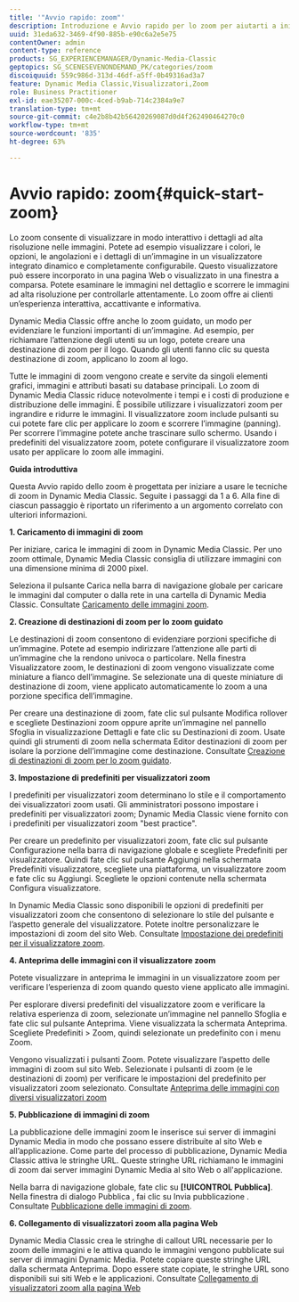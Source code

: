 ```yaml
---
title: '"Avvio rapido: zoom"'
description: Introduzione e Avvio rapido per lo zoom per aiutarti a iniziare e a usare rapidamente.
uuid: 31eda632-3469-4f90-885b-e90c6a2e5e75
contentOwner: admin
content-type: reference
products: SG_EXPERIENCEMANAGER/Dynamic-Media-Classic
geptopics: SG_SCENESEVENONDEMAND_PK/categories/zoom
discoiquuid: 559c986d-313d-46df-a5ff-0b49316ad3a7
feature: Dynamic Media Classic,Visualizzatori,Zoom
role: Business Practitioner
exl-id: eae35207-000c-4ced-b9ab-714c2384a9e7
translation-type: tm+mt
source-git-commit: c4e2b8b42b56420269087d0d4f262490464270c0
workflow-type: tm+mt
source-wordcount: '835'
ht-degree: 63%

---
```


# Avvio rapido: zoom{#quick-start-zoom}

Lo zoom consente di visualizzare in modo interattivo i dettagli ad alta risoluzione nelle immagini. Potete ad esempio visualizzare i colori, le opzioni, le angolazioni e i dettagli di un’immagine in un visualizzatore integrato dinamico e completamente configurabile. Questo visualizzatore può essere incorporato in una pagina Web o visualizzato in una finestra a comparsa. Potete esaminare le immagini nel dettaglio e scorrere le immagini ad alta risoluzione per controllarle attentamente. Lo zoom offre ai clienti un’esperienza interattiva, accattivante e informativa.

Dynamic Media Classic offre anche lo zoom guidato, un modo per evidenziare le funzioni importanti di un’immagine. Ad esempio, per richiamare l’attenzione degli utenti su un logo, potete creare una destinazione di zoom per il logo. Quando gli utenti fanno clic su questa destinazione di zoom, applicano lo zoom al logo. 

Tutte le immagini di zoom vengono create e servite da singoli elementi grafici, immagini e attributi basati su database principali. Lo zoom di Dynamic Media Classic riduce notevolmente i tempi e i costi di produzione e distribuzione delle immagini. È possibile utilizzare i visualizzatori zoom per ingrandire e ridurre le immagini. Il visualizzatore zoom include pulsanti su cui potete fare clic per applicare lo zoom e scorrere l’immagine (panning). Per scorrere l’immagine potete anche trascinare sullo schermo. Usando i predefiniti del visualizzatore zoom, potete configurare il visualizzatore zoom usato per applicare lo zoom alle immagini.

**Guida introduttiva**

Questa Avvio rapido dello zoom è progettata per iniziare a usare le tecniche di zoom in Dynamic Media Classic. Seguite i passaggi da 1 a 6. Alla fine di ciascun passaggio è riportato un riferimento a un argomento correlato con ulteriori informazioni.

**1. Caricamento di immagini di zoom**

Per iniziare, carica le immagini di zoom in Dynamic Media Classic. Per uno zoom ottimale, Dynamic Media Classic consiglia di utilizzare immagini con una dimensione minima di 2000 pixel.

Seleziona il pulsante Carica nella barra di navigazione globale per caricare le immagini dal computer o dalla rete in una cartella di Dynamic Media Classic. Consultate [Caricamento delle immagini zoom](uploading-zoom-images.md#uploading_zoom_images).

**2. Creazione di destinazioni di zoom per lo zoom guidato**

Le destinazioni di zoom consentono di evidenziare porzioni specifiche di un’immagine. Potete ad esempio indirizzare l’attenzione alle parti di un’immagine che la rendono univoca o particolare. Nella finestra Visualizzatore zoom, le destinazioni di zoom vengono visualizzate come miniature a fianco dell’immagine. Se selezionate una di queste miniature di destinazione di zoom, viene applicato automaticamente lo zoom a una porzione specifica dell’immagine.

Per creare una destinazione di zoom, fate clic sul pulsante Modifica rollover e scegliete Destinazioni zoom oppure aprite un’immagine nel pannello Sfoglia in visualizzazione Dettagli e fate clic su Destinazioni di zoom. Usate quindi gli strumenti di zoom nella schermata Editor destinazioni di zoom per isolare la porzione dell’immagine come destinazione. Consultate [Creazione di destinazioni di zoom per lo zoom guidato](creating-zoom-targets-guided-zoom.md#creating_zoom_targets_for_guided_zoom).

**3. Impostazione di predefiniti per visualizzatori zoom**

I predefiniti per visualizzatori zoom determinano lo stile e il comportamento dei visualizzatori zoom usati. Gli amministratori possono impostare i predefiniti per visualizzatori zoom; Dynamic Media Classic viene fornito con i predefiniti per visualizzatori zoom &quot;best practice&quot;.

Per creare un predefinito per visualizzatori zoom, fate clic sul pulsante Configurazione nella barra di navigazione globale e scegliete Predefiniti per visualizzatore. Quindi fate clic sul pulsante Aggiungi nella schermata Predefiniti visualizzatore, scegliete una piattaforma, un visualizzatore zoom e fate clic su Aggiungi. Scegliete le opzioni contenute nella schermata Configura visualizzatore. 

In Dynamic Media Classic sono disponibili le opzioni di predefiniti per visualizzatori zoom che consentono di selezionare lo stile del pulsante e l’aspetto generale del visualizzatore. Potete inoltre personalizzare le impostazioni di zoom del sito Web. Consultate [Impostazione dei predefiniti per il visualizzatore zoom](setting-zoom-viewer-presets.md#setting_up_zoom_viewer_presets).

**4. Anteprima delle immagini con il visualizzatore zoom**

Potete visualizzare in anteprima le immagini in un visualizzatore zoom per verificare l’esperienza di zoom quando questo viene applicato alle immagini.

Per esplorare diversi predefiniti del visualizzatore zoom e verificare la relativa esperienza di zoom, selezionate un’immagine nel pannello Sfoglia e fate clic sul pulsante Anteprima. Viene visualizzata la schermata Anteprima. Scegliete Predefiniti > Zoom, quindi selezionate un predefinito con i menu Zoom.

Vengono visualizzati i pulsanti Zoom. Potete visualizzare l’aspetto delle immagini di zoom sul sito Web. Selezionate i pulsanti di zoom (e le destinazioni di zoom) per verificare le impostazioni del predefinito per visualizzatori zoom selezionato. Consultate [Anteprima delle immagini con diversi visualizzatori zoom](previewing-image-assets-different-zoom.md#previewing_image_assets_with_different_zoom_viewers)

**5. Pubblicazione di immagini di zoom**

La pubblicazione delle immagini zoom le inserisce sui server di immagini Dynamic Media in modo che possano essere distribuite al sito Web e all’applicazione. Come parte del processo di pubblicazione, Dynamic Media Classic attiva le stringhe URL. Queste stringhe URL richiamano le immagini di zoom dai server immagini Dynamic Media al sito Web o all&#39;applicazione.

Nella barra di navigazione globale, fate clic su **[!UICONTROL Pubblica]**. Nella finestra di dialogo Pubblica , fai clic su Invia pubblicazione . Consultate [Pubblicazione delle immagini di zoom](publishing-zoom-images.md#publishing_zoom_images).

**6. Collegamento di visualizzatori zoom alla pagina Web**

Dynamic Media Classic crea le stringhe di callout URL necessarie per lo zoom delle immagini e le attiva quando le immagini vengono pubblicate sui server di immagini Dynamic Media. Potete copiare queste stringhe URL dalla schermata Anteprima. Dopo essere state copiate, le stringhe URL sono disponibili sui siti Web e le applicazioni. Consultate [Collegamento di visualizzatori zoom alla pagina Web](linking-zoom-viewers-web-pages.md#linking_zoom_viewers_to_your_web_pages)
